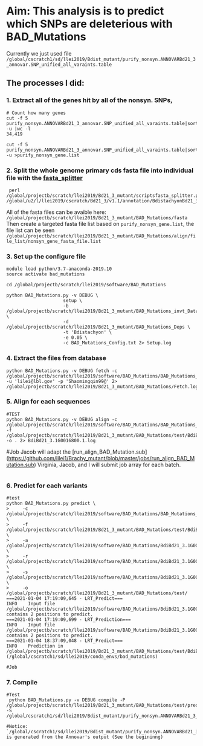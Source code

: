 # Aim: This analysis is to predict which SNPs are deleterious with BAD_Mutations
Currently we just used file 
`/global/cscratch1/sd/llei2019/Bdist_mutant/purify_nonsyn.ANNOVARBd21_3_annovar.SNP_unified_all_varaints.table`

## The processes I did:

### 1. Extract all of the genes hit by all of the nonsyn. SNPs, 

```
# Count how many genes
cut -f 5  purify_nonsyn.ANNOVARBd21_3_annovar.SNP_unified_all_varaints.table|sort -u |wc -l
34,419

cut -f 5  purify_nonsyn.ANNOVARBd21_3_annovar.SNP_unified_all_varaints.table|sort -u >purify_nonsyn_gene.list
```

### 2. Split the whole genome primary cds fasta file into individual file with the [fasta_splitter](https://github.com/lilei1/Brachy_mutant/blob/master/scripts/fasta_splitter.pl)

```
 perl /global/projectb/scratch/llei2019/Bd21_3_mutant/scriptsfasta_splitter.pl /global/u2/l/llei2019/cscratch/Bd21_3/v1.1/annotation/BdistachyonBd21_3_460_v1.1.cds_primaryTranscriptOnly.fa
```
 All of the fasta files can be avaible here: `/global/projectb/scratch/llei2019/Bd21_3_mutant/BAD_Mutations/fasta`
 Then create a targeted fasta file list based on `purify_nonsyn_gene.list`, the file list can be seen `/global/projectb/scratch/llei2019/Bd21_3_mutant/BAD_Mutations/align/file_list/nonsyn_gene_fasta_file.list`
 
 
### 3. Set up the configure file

```
module load python/3.7-anaconda-2019.10
source activate bad_mutations

cd /global/projectb/scratch/llei2019/software/BAD_Mutations

python BAD_Mutations.py -v DEBUG \
                     setup \
                     -b /global/projectb/scratch/llei2019/Bd21_3_mutant/BAD_Mutations_invt_Data \
                     -d /global/projectb/scratch/llei2019/Bd21_3_mutant/BAD_Mutations_Deps \
                     -t 'Bdistachyon' \
                     -e 0.05 \
                     -c BAD_Mutations_Config.txt 2> Setup.log
```

### 4. Extract the files from database

```
python BAD_Mutations.py -v DEBUG fetch -c /global/projectb/scratch/llei2019/software/BAD_Mutations/BAD_Mutations_Config.txt -u 'lilei@lbl.gov' -p 'Shaomingqin99@' 2> /global/projectb/scratch/llei2019/Bd21_3_mutant/BAD_Mutations/Fetch.log
```

### 5. Align for each sequences

```
#TEST
python BAD_Mutations.py -v DEBUG align -c /global/projectb/scratch/llei2019/software/BAD_Mutations/BAD_Mutations_Config.txt -f /global/projectb/scratch/llei2019/Bd21_3_mutant/BAD_Mutations/test/BdiBd21_3.1G0016800.1.fasta -o . 2> BdiBd21_3.1G0016800.1.log
```

#Job
Jacob will adapt the [run_align_BAD_Mutation.sub] (https://github.com/lilei1/Brachy_mutant/blob/master/jobs/run_align_BAD_Mutation.sub)
Virginia, Jacob, and I will submit job array for each batch.

```

```

### 6. Predict for each variants

```
#test
python BAD_Mutations.py predict \
>     -c /global/projectb/scratch/llei2019/software/BAD_Mutations/BAD_Mutations_Config.txt \
>     -f /global/projectb/scratch/llei2019/Bd21_3_mutant/BAD_Mutations/test/BdiBd21_3.1G0016800.1.fasta \
>     -a /global/projectb/scratch/llei2019/software/BAD_Mutations/BdiBd21_3.1G0016800.1_MSA.fasta \
>     -r /global/projectb/scratch/llei2019/software/BAD_Mutations/BdiBd21_3.1G0016800.1.tree \
>     -s /global/projectb/scratch/llei2019/software/BAD_Mutations/BdiBd21_3.1G0016800.1.sub \
>     -o /global/projectb/scratch/llei2019/Bd21_3_mutant/BAD_Mutations/test/
===2021-01-04 17:19:09,645 - LRT_Predict===
INFO    Input file /global/projectb/scratch/llei2019/software/BAD_Mutations/BdiBd21_3.1G0016800.1.sub contains 2 positions to predict.
===2021-01-04 17:19:09,699 - LRT_Prediction===
INFO    Input file /global/projectb/scratch/llei2019/software/BAD_Mutations/BdiBd21_3.1G0016800.1.sub contains 2 positions to predict.
===2021-01-04 18:37:09,048 - LRT_Predict===
INFO    Prediction in /global/projectb/scratch/llei2019/Bd21_3_mutant/BAD_Mutations/test/BdiBd21_3.1G0016800.1_Predictions.txt
(/global/cscratch1/sd/llei2019/conda_envs/bad_mutations)

#Job
```

### 7. Compile

```
#Test
 python BAD_Mutations.py -v DEBUG compile -P /global/projectb/scratch/llei2019/Bd21_3_mutant/BAD_Mutations/test/prediction -S /global/cscratch1/sd/llei2019/Bdist_mutant/purify_nonsyn.ANNOVARBd21_3_annovar.SNP_unified_all_varaints.table

#Notice: 
`/global/cscratch1/sd/llei2019/Bdist_mutant/purify_nonsyn.ANNOVARBd21_3_annovar.SNP_unified_all_varaints.table` is generated from the Annovar's output (See the begininng) 

```